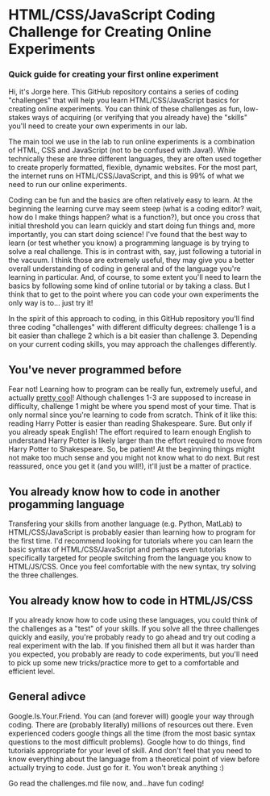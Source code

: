 # HTML/CSS/JavaScript Coding Challenge for Creating Online Experiments
### Quick guide for creating your first online experiment 

Hi, it's Jorge here. This GitHub repository contains a series of coding "challenges" that will help you learn HTML/CSS/JavaScript basics for creating online experiments. You can think of these challenges as fun, low-stakes ways of acquiring (or verifying that you already have) the "skills" you'll need to create your own experiments in our lab. 

The main tool we use in the lab to run online experiments is a combination of HTML, CSS and JavaScript (not to be confused with Java!). While technically these are three different languages, they are often used together to create properly formatted, flexible, dynamic websites. For the most part, the internet runs on HTML/CSS/JavaScript, and this is 99% of what we need to run our online experiments. 

Coding can be fun and the basics are often relatively easy to learn. At the beginning the learning curve may seem steep (what is a coding editor? wait, how do I make things happen? what is a function?), but once you cross that initial threshold you can learn quickly and start doing fun things and, more importantly, you can start doing science! I've found that the best way to learn (or test whether you know) a programming language is by trying to solve a real challenge. This is in contrast with, say, just following a tutorial in the vacuum. I think those are extremely useful, they may give you a better overall understanding of coding in general and of the language you're learning in particular. And, of course, to some extent you'll need to learn the basics by following some kind of online tutorial or by taking a class. But I think that to get to the point where you can code your own experiments the only way is to... just try it!

In the spirit of this approach to coding, in this GitHub repository you'll find three coding "challenges" with different difficulty degrees: challenge 1 is a bit easier than challege 2 which is a bit easier than challenge 3. Depending on your current coding skills, you may approach the challenges differently.

## You've never programmed before

Fear not! Learning how to program can be really fun, extremely useful, and actually [pretty cool](https://twitter.com/frankefoster/status/1443982309443600384)! Although challenges 1-3 are supposed to increase in difficulty, challenge 1 might be where you spend most of your time. That is only normal since you're learning to code from scratch. Think of it like this: reading Harry Potter is easier than reading Shakespeare. Sure. But only if you already speak English! The effort required to learn enough English to understand Harry Potter is likely larger than the effort required to move from Harry Potter to Shakespeare. So, be patient! At the beginning things might not make too much sense and you might not know what to do next. But rest reassured, once you get it (and you will!), it'll just be a matter of practice.

## You already know how to code in another progamming language

Transfering your skills from another language (e.g. Python, MatLab) to HTML/CSS/JavaScript is probably easier than learning how to program for the first time. I'd recommend looking for tutorials where you can learn the basic syntax of HTML/CSS/JavaScript and perhaps even tutorials specifically targeted for people switching from the language you know to HTML/JS/CSS. Once you feel comfortable with the new syntax, try solving the three challenges. 

## You already know how to code in HTML/JS/CSS 

If you already know how to code using these languages, you could think of the challenges as a "test" of your skills. If you solve all the three challenges quickly and easily, you're probably ready to go ahead and try out coding a real experiment with the lab. If you finished them all but it was harder than you expected, you probably are ready to code experiments, but you'll need to pick up some new tricks/practice more to get to a comfortable and efficient level.

## General adivce

Google.Is.Your.Friend. You can (and forever will) google your way through coding. There are (probably literally) millions of resources out there. Even experienced coders google things all the time (from the most basic syntax questions to the most difficult problems). Google how to do things, find tutorials appropriate for your level of skill. And don't feel that you need to know everything about the language from a theoretical point of view before actually trying to code. Just go for it. You won't break anything :)

Go read the challenges.md file now, and...have fun coding!
